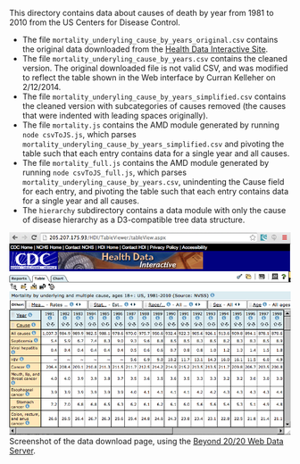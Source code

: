 This directory contains data about causes of death by year from 1981 to 2010 from the US Centers for Disease Control.

 * The file `mortality_underyling_cause_by_years_original.csv` contains the original data downloaded from the [Health Data Interactive Site](http://205.207.175.93/hdi/ReportFolders/ReportFolders.aspx?IF_ActivePath=P,21). 
 * The file `mortality_underyling_cause_by_years.csv` contains the cleaned version. The original downloaded file is not valid CSV, and was modified to reflect the table shown in the Web interface by Curran Kelleher on 2/12/2014.
 * The file `mortality_underyling_cause_by_years_simplified.csv` contains the cleaned version with subcategories of causes removed (the causes that were indented with leading spaces originally).
 * The file `mortality.js` contains the AMD module generated by running `node csvToJS.js`, which parses `mortality_underyling_cause_by_years_simplified.csv` and pivoting the table such that each entry contains data for a single year and all causes.
 * The file `mortality_full.js` contains the AMD module generated by running `node csvToJS_full.js`, which parses `mortality_underyling_cause_by_years.csv`, unindenting the Cause field for each entry, and pivoting the table such that each entry contains data for a single year and all causes.
 * The `hierarchy` subdirectory contains a data module with only the cause of disease hierarchy as a D3-compatible tree data structure.

<img src="CDCMortalityUI.png"></img>
Screenshot of the data download page, using the [Beyond 20/20 Web Data Server](http://www.beyond2020.com/index.php/data-solutions/products/web-data-server).

